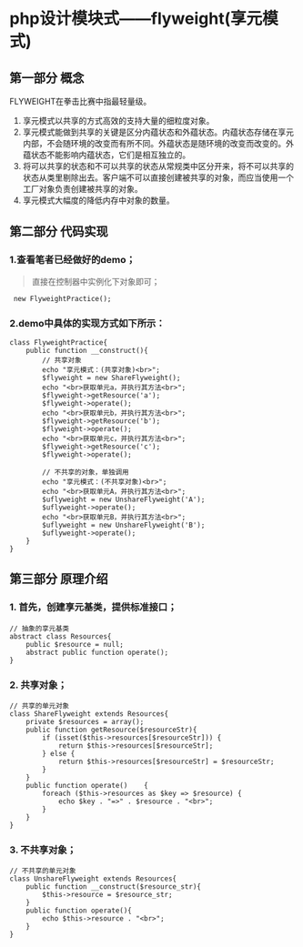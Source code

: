 # php设计模块式——flyweight(享元模式)
## 第一部分 概念
FLYWEIGHT在拳击比赛中指最轻量级。

1. 享元模式以共享的方式高效的支持大量的细粒度对象。
2. 享元模式能做到共享的关键是区分内蕴状态和外蕴状态。内蕴状态存储在享元内部，不会随环境的改变而有所不同。外蕴状态是随环境的改变而改变的。外蕴状态不能影响内蕴状态，它们是相互独立的。
3. 将可以共享的状态和不可以共享的状态从常规类中区分开来，将不可以共享的状态从类里剔除出去。客户端不可以直接创建被共享的对象，而应当使用一个工厂对象负责创建被共享的对象。
4. 享元模式大幅度的降低内存中对象的数量。

## 第二部分 代码实现
### 1.查看笔者已经做好的demo；
> 直接在控制器中实例化下对象即可；

```
 new FlyweightPractice();
```
### 2.demo中具体的实现方式如下所示：
```
class FlyweightPractice{
    public function __construct(){
        // 共享对象
        echo "享元模式：(共享对象)<br>";
        $flyweight = new ShareFlyweight();
        echo "<br>获取单元a，并执行其方法<br>";
        $flyweight->getResource('a');
        $flyweight->operate();
        echo "<br>获取单元b，并执行其方法<br>";
        $flyweight->getResource('b');
        $flyweight->operate();
        echo "<br>获取单元c，并执行其方法<br>";
        $flyweight->getResource('c');
        $flyweight->operate();

        // 不共享的对象，单独调用
        echo "享元模式：(不共享对象)<br>";
        echo "<br>获取单元A，并执行其方法<br>";
        $uflyweight = new UnshareFlyweight('A');
        $uflyweight->operate();
        echo "<br>获取单元B，并执行其方法<br>";
        $uflyweight = new UnshareFlyweight('B');
        $uflyweight->operate();
    }
}
```
## 第三部分 原理介绍
### 1. 首先，创建享元基类，提供标准接口；
```
// 抽象的享元基类
abstract class Resources{
    public $resource = null;
    abstract public function operate();
}
```
### 2. 共享对象；
```
// 共享的单元对象
class ShareFlyweight extends Resources{
    private $resources = array();
    public function getResource($resourceStr){
        if (isset($this->resources[$resourceStr])) {
            return $this->resources[$resourceStr];
        } else {
            return $this->resources[$resourceStr] = $resourceStr;
        }
    }
    public function operate()    {
        foreach ($this->resources as $key => $resource) {
            echo $key . "=>" . $resource . "<br>";
        }
    }
}
```
### 3. 不共享对象；
```
// 不共享的单元对象
class UnshareFlyweight extends Resources{
    public function __construct($resource_str){
        $this->resource = $resource_str;
    }
    public function operate(){
        echo $this->resource . "<br>";
    }
}
```
